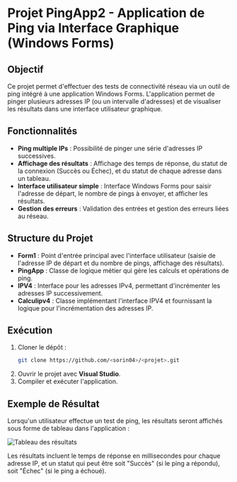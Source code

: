 # Projet PingApp2 - Application de Ping via Interface Graphique (Windows Forms)

## Objectif
Ce projet permet d'effectuer des tests de connectivité réseau via un outil de ping intégré à une application Windows Forms. L'application permet de pinger plusieurs adresses IP (ou un intervalle d'adresses) et de visualiser les résultats dans une interface utilisateur graphique.

## Fonctionnalités
- **Ping multiple IPs** : Possibilité de pinger une série d'adresses IP successives.
- **Affichage des résultats** : Affichage des temps de réponse, du statut de la connexion (Succès ou Échec), et du statut de chaque adresse dans un tableau.
- **Interface utilisateur simple** : Interface Windows Forms pour saisir l'adresse de départ, le nombre de pings à envoyer, et afficher les résultats.
- **Gestion des erreurs** : Validation des entrées et gestion des erreurs liées au réseau.

## Structure du Projet
- **Form1** : Point d'entrée principal avec l'interface utilisateur (saisie de l'adresse IP de départ et du nombre de pings, affichage des résultats).
- **PingApp** : Classe de logique métier qui gère les calculs et opérations de ping.
- **IPV4** : Interface pour les adresses IPv4, permettant d'incrémenter les adresses IP successivement.
- **Calculipv4** : Classe implémentant l'interface IPV4 et fournissant la logique pour l'incrémentation des adresses IP.

## Exécution
1. Cloner le dépôt :
    ```bash
    git clone https://github.com/<sorin04>/<projet>.git
    ```
2. Ouvrir le projet avec **Visual Studio**.
3. Compiler et exécuter l'application.

## Exemple de Résultat
Lorsqu'un utilisateur effectue un test de ping, les résultats seront affichés sous forme de tableau dans l'application :

![Tableau des résultats](https://github.com/user-attachments/assets/d7fec452-ffc1-41dd-8019-a1589dee6c35)

Les résultats incluent le temps de réponse en millisecondes pour chaque adresse IP, et un statut qui peut être soit "Succès" (si le ping a répondu), soit "Échec" (si le ping a échoué).
